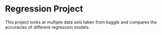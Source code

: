# Regression Project

This project looks at multiple data sets taken from kaggle and compares the accuracies of different regression models. 
